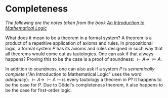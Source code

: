 # Completeness

_The following are the notes taken from the book [An Introduction to Mathematical Logic](https://www.amazon.com/Introduction-Mathematical-Logic-Dover-Mathematics/dp/0486497852)_

What does it mean to be a theorem in a formal system? A theorem is a product of a repetitive application of axioms and rules. In propositional logic, a formal system $P$ has its axioms and rules designed in such way that all theorems would come out as tautologies. One can ask if that always happens? Proving this to be the case is a proof of soundness: $\vdash A \rightarrow ~\vDash A$.

In addition to soundness, one can also ask if a system $P$ is _semantically complete_ ("An Introduction to Mathematical Logic" uses the word _adequacy_): $\vDash A \rightarrow ~\vdash A$ -- is every tautology a theorem in $P$? It happens to be the case for $P$. Due to Gödel's completeness theorem, it also happens to be the case for  first-order logic.
